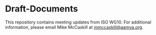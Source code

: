# Draft-Documents
This repository contains meeting updates from ISO WG10.  For additional information, please email Mike McCaskill at mmccaskill@aamva.org.
